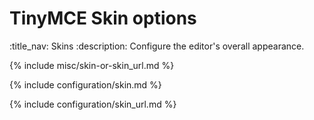 # TinyMCE Skin options
:title_nav: Skins
:description: Configure the editor's overall appearance.

{% include misc/skin-or-skin_url.md %}

{% include configuration/skin.md %}

{% include configuration/skin_url.md %}
